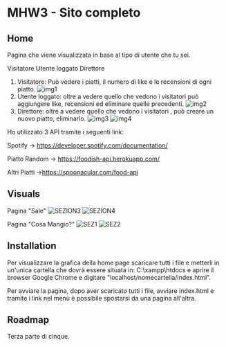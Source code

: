 # MHW3 - Sito completo

## Home
Pagina che viene visualizzata in base al tipo di utente che tu sei.

Visitatore
Utente loggato
Direttore

1) Visitatore: Può vedere i piatti, il numero di like e le recensioni di ogni piatto.
  ![img1](https://user-images.githubusercontent.com/79881013/119350220-59f54400-bc9f-11eb-90a4-d238da26f77e.PNG)
2) Utente loggato: oltre a vedere quello che vedono i visitatori può aggiungere like, recensioni ed eliminare quelle precedenti.
  ![img2](https://user-images.githubusercontent.com/79881013/119350474-ae002880-bc9f-11eb-8de5-d34063c107eb.PNG)
3) Direttore: oltre a vedere quello che vedono i visitatori , può creare un nuovo piatto, eliminarlo.
  ![img3](https://user-images.githubusercontent.com/79881013/119350886-223acc00-bca0-11eb-81ff-ab9a93a93f66.PNG)
  ![img4](https://user-images.githubusercontent.com/79881013/119350900-249d2600-bca0-11eb-9049-6cd13bbbb2fb.PNG)
  
  

Ho utilizzato 3 API tramite i seguenti link:

Spotify -> https://developer.spotify.com/documentation/

Piatto Random  -> https://foodish-api.herokuapp.com/

Altri Piatti ->https://spoonacular.com/food-api


## Visuals
Pagina "Sale"
![SEZION3](https://user-images.githubusercontent.com/79881013/116103775-33e48000-a6b0-11eb-814a-480a98a974fe.PNG)
![SEZION4](https://user-images.githubusercontent.com/79881013/116103833-3e9f1500-a6b0-11eb-9cff-1978e063a0fb.PNG)

Pagina "Cosa Mangio?"
![SEZ1](https://user-images.githubusercontent.com/79881013/116103956-5aa2b680-a6b0-11eb-9974-becd6d86e01b.PNG)
![SEZ2](https://user-images.githubusercontent.com/79881013/116103965-5c6c7a00-a6b0-11eb-8637-03a5a4a0b9f1.PNG)


## Installation

Per visualizzare la grafica della home page scaricare tutti i file e metterli in un'unica cartella che dovrà essere situata in: C:\xampp\htdocs e 
aprire il browser Google Chrome e digitare "localhost/nomecartella/index.html".

Per avviare la pagina, dopo aver scaricato tutti i file, avviare index.html e tramite i link nel menù è possibile spostarsi da una pagina all'altra.

## Roadmap
Terza parte di cinque.
